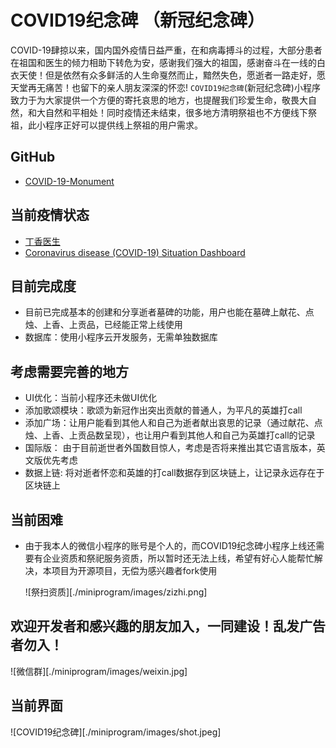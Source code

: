 # COVID19纪念碑 （新冠纪念碑）

COVID-19肆掠以来，国内国外疫情日益严重，在和病毒搏斗的过程，大部分患者在祖国和医生的倾力相助下转危为安，感谢我们强大的祖国，感谢奋斗在一线的白衣天使！但是依然有众多鲜活的人生命戛然而止，黯然失色，愿逝者一路走好，愿天堂再无痛苦！也留下的亲人朋友深深的怀恋! `COVID19纪念碑`(新冠纪念碑)小程序致力于为大家提供一个方便的寄托哀思的地方，也提醒我们珍爱生命，敬畏大自然，和大自然和平相处！同时疫情还未结束，很多地方清明祭祖也不方便线下祭祖，此小程序正好可以提供线上祭祖的用户需求。

## GitHub
- [COVID-19-Monument](https://github.com/huomaoyi/COVID-19-Monument)

## 当前疫情状态

- [丁香医生](https://ncov.dxy.cn/ncovh5/view/pneumonia?from=singlemessage&isappinstalled=0)
- [Coronavirus disease (COVID-19) Situation Dashboard](https://experience.arcgis.com/experience/685d0ace521648f8a5beeeee1b9125cd)


## 目前完成度
- 目前已完成基本的创建和分享逝者墓碑的功能，用户也能在墓碑上献花、点烛、上香、上贡品，已经能正常上线使用
- 数据库：使用小程序云开发服务，无需单独数据库
  
## 考虑需要完善的地方
- UI优化：当前小程序还未做UI优化
- 添加歌颂模块：歌颂为新冠作出突出贡献的普通人，为平凡的英雄打call
- 添加广场：让用户能看到其他人和自己为逝者献出哀思的记录（通过献花、点烛、上香、上贡品数呈现），也让用户看到其他人和自己为英雄打call的记录
- 国际版： 由于目前逝世者外国数目惊人，考虑是否将来推出其它语言版本，英文版优先考虑
- 数据上链: 将对逝者怀恋和英雄的打call数据存到区块链上，让记录永远存在于区块链上

## 当前困难

- 由于我本人的微信小程序的账号是个人的，而COVID19纪念碑小程序上线还需要有企业资质和祭祀服务资质，所以暂时还无法上线，希望有好心人能帮忙解决，本项目为开源项目，无偿为感兴趣者fork使用
  
  ![祭扫资质][./miniprogram/images/zizhi.png]

## 欢迎开发者和感兴趣的朋友加入，一同建设！乱发广告者勿入！
  ![微信群][./miniprogram/images/weixin.jpg]

## 当前界面

![COVID19纪念碑][./miniprogram/images/shot.jpeg]